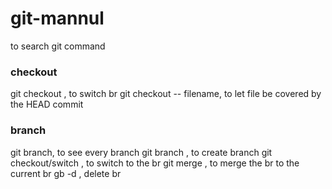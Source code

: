 # git-mannul
to search git command

### checkout
git checkout <name>, to switch br
git checkout -- filename, to let file be covered by the HEAD commit


### branch
git branch, to see every branch
git branch <name>, to create branch
git checkout/switch <name>, to switch to the br
git merge <name>, to merge the <name> br to the current br
gb -d <name>, delete br

